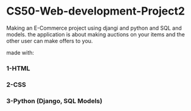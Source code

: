 # CS50-Web-development-Project2
Making an E-Commerce project using djangi and python and SQL and models.
the application is about making auctions on your items and the other user can make offers to you.

made with:
### 1-HTML
### 2-CSS
### 3-Python (Django, SQL Models)


